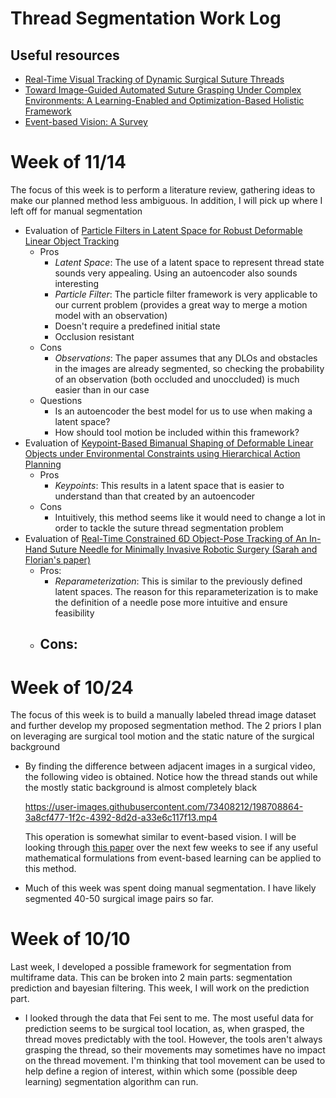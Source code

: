 # Thread Segmentation Work Log
## Useful resources
- [Real-Time Visual Tracking of Dynamic Surgical Suture Threads](https://ieeexplore.ieee.org/stamp/stamp.jsp?arnumber=8008771)
- [Toward Image-Guided Automated Suture Grasping Under Complex Environments: A Learning-Enabled and Optimization-Based Holistic Framework](https://ieeexplore.ieee.org/document/9664632)
- [Event-based Vision: A Survey](https://rpg.ifi.uzh.ch/docs/EventVisionSurvey.pdf)

# Week of 11/14
The focus of this week is to perform a literature review, gathering ideas to make our planned method less ambiguous. In addition, I will pick up where I left off for manual segmentation

- Evaluation of [Particle Filters in Latent Space for Robust Deformable Linear Object Tracking](https://ieeexplore.ieee.org/stamp/stamp.jsp?arnumber=9928322)
  - Pros
    - _Latent Space_: The use of a latent space to represent thread state sounds very appealing. Using an autoencoder also sounds interesting
    - _Particle Filter_: The particle filter framework is very applicable to our current problem (provides a great way to merge a motion model with an observation)
    - Doesn't require a predefined initial state
    - Occlusion resistant
  - Cons
    - _Observations_: The paper assumes that any DLOs and obstacles in the images are already segmented, so checking the probability of an observation (both occluded and unoccluded) is much easier than in our case
  - Questions
    - Is an autoencoder the best model for us to use when making a latent space?
    - How should tool motion be included within this framework?
- Evaluation of [Keypoint-Based Bimanual Shaping of Deformable Linear Objects under Environmental Constraints using Hierarchical Action Planning](https://arxiv.org/pdf/2110.08962.pdf)
  - Pros
    - _Keypoints_: This results in a latent space that is easier to understand than that created by an autoencoder
  - Cons
    - Intuitively, this method seems like it would need to change a lot in order to tackle the suture thread segmentation problem
- Evaluation of [Real-Time Constrained 6D Object-Pose Tracking of An In-Hand Suture Needle for Minimally Invasive Robotic Surgery (Sarah and Florian's paper)](https://arxiv.org/pdf/2210.11973.pdf)
  - Pros:
    - _Reparameterization_: This is similar to the previously defined latent spaces. The reason for this reparameterization is to make the definition of a needle pose more intuitive and ensure feasibility
  - Cons:
    - 

# Week of 10/24
The focus of this week is to build a manually labeled thread image dataset and further develop my proposed segmentation method. The 2 priors I plan on leveraging are surgical tool motion and the static nature of the surgical background

- By finding the difference between adjacent images in a surgical video, the following video is obtained. Notice how the thread stands out while the mostly static background is almost completely black

  https://user-images.githubusercontent.com/73408212/198708864-3a8cf477-1f2c-4392-8d2d-a33e6c117f13.mp4
  
  This operation is somewhat similar to event-based vision. I will be looking through [this paper](https://rpg.ifi.uzh.ch/docs/EventVisionSurvey.pdf) over the next few weeks to see if any useful mathematical formulations from event-based learning can be applied to this method.
- Much of this week was spent doing manual segmentation. I have likely segmented 40-50 surgical image pairs so far.


# Week of 10/10
Last week, I developed a possible framework for segmentation from multiframe data. This can be broken into 2 main parts: segmentation prediction and bayesian filtering. This week, I will work on the prediction part.

- I looked through the data that Fei sent to me. The most useful data for prediction seems to be surgical tool location, as, when grasped, the thread moves predictably with the tool. However, the tools aren't always grasping the thread, so their movements may sometimes have no impact on the thread movement. I'm thinking that tool movement can be used to help define a region of interest, within which some (possible deep learning) segmentation algorithm can run.
